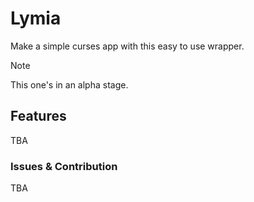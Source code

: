 # Lymia

Make a simple curses app with this easy to use wrapper.

> [!NOTE]
> This one's in an alpha stage.

## Features

TBA

### Issues & Contribution

TBA

